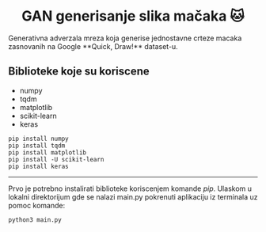 <h1 align="center">GAN generisanje slika mačaka 🐱</h1>
Generativna adverzala mreza koja generise jednostavne crteze macaka zasnovanih na Google **Quick, Draw!** dataset-u. 

## Biblioteke koje su koriscene 
- numpy
- tqdm 
- matplotlib
- scikit-learn
- keras
```
pip install numpy
pip install tqdm
pip install matplotlib
pip install -U scikit-learn
pip install keras
```
---
Prvo je potrebno instalirati biblioteke koriscenjem komande _pip_.
Ulaskom u lokalni direktorijum gde se nalazi main.py pokrenuti aplikaciju iz terminala uz pomoc komande:

```
python3 main.py
```